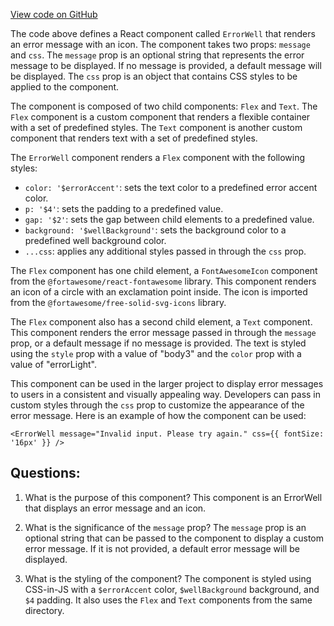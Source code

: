 [View code on GitHub](zoo-labs/zoo/blob/master/ui/src/primitives/ErrorWell.tsx)

The code above defines a React component called `ErrorWell` that renders an error message with an icon. The component takes two props: `message` and `css`. The `message` prop is an optional string that represents the error message to be displayed. If no message is provided, a default message will be displayed. The `css` prop is an object that contains CSS styles to be applied to the component.

The component is composed of two child components: `Flex` and `Text`. The `Flex` component is a custom component that renders a flexible container with a set of predefined styles. The `Text` component is another custom component that renders text with a set of predefined styles.

The `ErrorWell` component renders a `Flex` component with the following styles:

- `color: '$errorAccent'`: sets the text color to a predefined error accent color.
- `p: '$4'`: sets the padding to a predefined value.
- `gap: '$2'`: sets the gap between child elements to a predefined value.
- `background: '$wellBackground'`: sets the background color to a predefined well background color.
- `...css`: applies any additional styles passed in through the `css` prop.

The `Flex` component has one child element, a `FontAwesomeIcon` component from the `@fortawesome/react-fontawesome` library. This component renders an icon of a circle with an exclamation point inside. The icon is imported from the `@fortawesome/free-solid-svg-icons` library.

The `Flex` component also has a second child element, a `Text` component. This component renders the error message passed in through the `message` prop, or a default message if no message is provided. The text is styled using the `style` prop with a value of "body3" and the `color` prop with a value of "errorLight".

This component can be used in the larger project to display error messages to users in a consistent and visually appealing way. Developers can pass in custom styles through the `css` prop to customize the appearance of the error message. Here is an example of how the component can be used:

```
<ErrorWell message="Invalid input. Please try again." css={{ fontSize: '16px' }} />
```
## Questions: 
 1. What is the purpose of this component?
   This component is an ErrorWell that displays an error message and an icon.

2. What is the significance of the `message` prop?
   The `message` prop is an optional string that can be passed to the component to display a custom error message. If it is not provided, a default error message will be displayed.

3. What is the styling of the component?
   The component is styled using CSS-in-JS with a `$errorAccent` color, `$wellBackground` background, and `$4` padding. It also uses the `Flex` and `Text` components from the same directory.